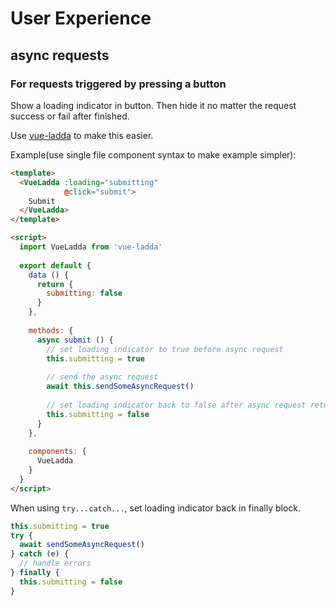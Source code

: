 # User Experience

## async requests

### For requests triggered by pressing a button

  Show a loading indicator in button. Then hide it no matter the request success or fail after finished.

  Use [vue-ladda](https://github.com/zcfan/vue-ladda) to make this easier.
  
  Example(use single file component syntax to make example simpler):
  
  ```html
  <template>
    <VueLadda :loading="submitting"
              @click="submit">
      Submit
    </VueLadda>
  </template>
  
  <script>
    import VueLadda from 'vue-ladda'
    
    export default {
      data () {
        return {
          submitting: false
        }
      },
      
      methods: {
        async submit () {
          // set loading indicator to true before async request
          this.submitting = true
          
          // send the async request
          await this.sendSomeAsyncRequest()
          
          // set loading indicator back to false after async request return
          this.submitting = false
        }
      },
      
      components: {
        VueLadda
      }  
    }
  </script>
  ```
  
  When using `try...catch...`, set loading indicator back in finally block.
  
  ```javascript
  this.submitting = true
  try {
    await sendSomeAsyncRequest()
  } catch (e) {
    // handle errors
  } finally {
    this.submitting = false
  }
  ```
